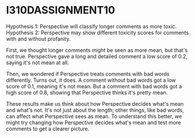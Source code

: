 # I310DASSIGNMENT10
Hypothesis 1: Perspective will classify longer comments as more toxic.
Hypothesis 2: Perspective may show different toxicity scores for comments with and without profanity.

First, we thought longer comments might be seen as more mean, but that's not true. Perspective gave a long and detailed comment a low score of 0.2, saying it's not mean at all.

Then, we wondered if Perspective treats comments with bad words differently. Turns out, it does. A comment without bad words got a low score of 0.1, meaning it's not mean. But a comment with bad words got a high score of 0.8, showing that Perspective thinks it's pretty mean.

These results make us think about how Perspective decides what's mean and what's not. It's not just about the length; other things, like bad words, can affect what Perspective sees as mean. To understand this better, we might try changing how Perspective decides what's mean and test more comments to get a clearer picture.
